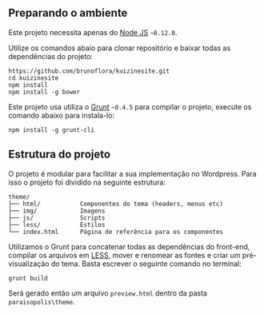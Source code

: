 ## Preparando o ambiente
Este projeto necessita apenas do [Node JS](https://nodejs.org/)  `~0.12.0`.

Utilize os comandos abaio para clonar repositório e baixar todas as dependências do projeto:

```shell
https://github.com/brunoflora/kuizinesite.git
cd kuizinesite
npm install
npm install -g bower
```
Este projeto usa utiliza o [Grunt](http://gruntjs.com) `~0.4.5` para compilar o projeto, execute os comando abaixo para instala-lo:

```shell
npm install -g grunt-cli
```
## Estrutura do projeto

O projeto é modular para facilitar a sua implementação no Wordpress.
Para isso o projeto foi dividido na seguinte estrutura:

```
theme/              
├── html/           Componentes do tema (headers, menus etc) 
├── img/            Imagens
├── js/             Scripts
├── less/           Estilos
└── index.html      Página de referência para os componentes
```

Utilizamos o Grunt para concatenar todas as dependências do front-end, compilar os arquivos em [LESS](http://lesscss.org), mover e renomear as fontes e criar um pré-visualização do tema.
Basta escrever o seguinte comando no terminal:

```shell
grunt build
```
Será gerado então um arquivo `preview.html` dentro da pasta `paraisopolis\theme`.
